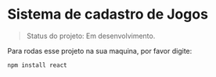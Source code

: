 <h1> Sistema de cadastro de Jogos </h1>

> Status do projeto: Em desenvolvimento.

Para rodas esse projeto na sua maquina, por favor digite:

```
npm install react
```
